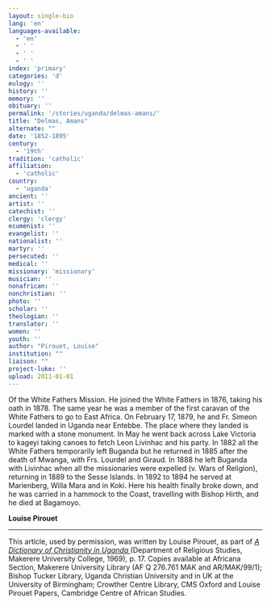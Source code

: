```yaml
---
layout: single-bio
lang: 'en'
languages-available:
  - 'en'
  - ' '
  - ' '
  - ' '
index: 'primary'
categories: 'd'
eulogy: ''
history: ''
memory: ''
obituary: ''
permalink: '/stories/uganda/delmas-amans/'
title: "Delmas, Amans"
alternate: ""
date: '1852-1895'
century:
  - '19th'
tradition: 'catholic'
affiliation:
  - 'catholic'
country:
  - 'uganda'
ancient: ''
artist: ''
catechist: ''
clergy: 'clergy'
ecumenist: ''
evangelist: ''
nationalist: ''
martyr: ''
persecuted: ''
medical: ''
missionary: 'missionary'
musician: ''
nonafrican: ''
nonchristian: ''
photo: ''
scholar: ''
theologian: ''
translator: ''
women: ''
youth: ''
author: "Pirouet, Louise"
institution: ""
liaison: ""
project-luke: ''
upload: 2011-01-01
---
```




Of the White Fathers Mission. He joined the White Fathers in 1876, taking his oath in 1878. The same year he was a member of the first caravan of the White Fathers to go to East Africa. On February 17, 1879, he and Fr. Simeon Lourdel landed in Uganda near Entebbe. The place where they landed is marked with a stone monument. In May he went back across Lake Victoria to kageyi taking canoes to fetch Leon Livinhac and his party. In 1882 all the White Fathers temporarily left Buganda but he returned in 1885 after the death of Mwanga, with Frs. Lourdel and Giraud. In 1888 he left Buganda with Livinhac when all the missionaries were expelled (v. Wars of Religion), returning in 1889 to the Sesse Islands. In 1892 to 1894 he served at Marienberg, Willa Mara and in Koki. Here his health finally broke down, and he was carried in a hammock to the Coast, travelling with Bishop Hirth, and he died at Bagamoyo.

**Louise Pirouet**

---

This article, used by permission, was written by Louise Pirouet, as part of *[A Dictionary of Christianity in Uganda ](../pirouet-foreword/)*(Department of Religious Studies, Makerere University College, 1969), p. 17. Copies available at Africana Section, Makerere University Library (AF Q 276.761 MAK and AR/MAK/99/1); Bishop Tucker Library, Uganda Christian University and in UK at the University of Birmingham; Crowther Centre Library, CMS Oxford and Louise Pirouet Papers, Cambridge Centre of African Studies.
